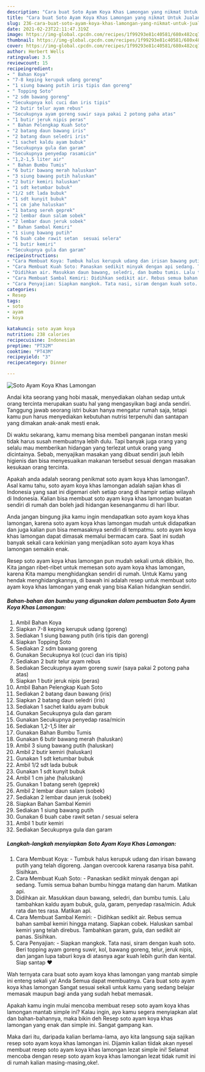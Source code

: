 ```yaml
---
description: "Cara buat Soto Ayam Koya Khas Lamongan yang nikmat Untuk Jualan"
title: "Cara buat Soto Ayam Koya Khas Lamongan yang nikmat Untuk Jualan"
slug: 236-cara-buat-soto-ayam-koya-khas-lamongan-yang-nikmat-untuk-jualan
date: 2021-02-23T22:11:47.319Z
image: https://img-global.cpcdn.com/recipes/1f99293e81c40581/680x482cq70/soto-ayam-koya-khas-lamongan-foto-resep-utama.jpg
thumbnail: https://img-global.cpcdn.com/recipes/1f99293e81c40581/680x482cq70/soto-ayam-koya-khas-lamongan-foto-resep-utama.jpg
cover: https://img-global.cpcdn.com/recipes/1f99293e81c40581/680x482cq70/soto-ayam-koya-khas-lamongan-foto-resep-utama.jpg
author: Herbert Wells
ratingvalue: 3.5
reviewcount: 15
recipeingredient:
- " Bahan Koya"
- "7-8 keping kerupuk udang goreng"
- "1 siung bawang putih iris tipis dan goreng"
- " Topping Soto"
- "2 sdm bawang goreng"
- "Secukupnya kol cuci dan iris tipis"
- "2 butir telur ayam rebus"
- "Secukupnya ayam goreng suwir saya pakai 2 potong paha atas"
- "1 butir jeruk nipis peras"
- " Bahan Pelengkap Kuah Soto"
- "2 batang daun bawang iris"
- "2 batang daun seledri iris"
- "1 sachet kaldu ayam bubuk"
- "Secukupnya gula dan garam"
- "Secukupnya penyedap rasamicin"
- "1,2-1,5 liter air"
- " Bahan Bumbu Tumis"
- "6 butir bawang merah haluskan"
- "3 siung bawang putih haluskan"
- "2 butir kemiri haluskan"
- "1 sdt ketumbar bubuk"
- "1/2 sdt lada bubuk"
- "1 sdt kunyit bubuk"
- "1 cm jahe haluskan"
- "1 batang sereh geprek"
- "2 lembar daun salam sobek"
- "2 lembar daun jeruk sobek"
- " Bahan Sambal Kemiri"
- "1 siung bawang putih"
- "6 buah cabe rawit setan  sesuai selera"
- "1 butir kemiri"
- "Secukupnya gula dan garam"
recipeinstructions:
- "Cara Membuat Koya: Tumbuk halus kerupuk udang dan irisan bawang putih yang telah digoreng. Jangan overcook karena rasanya bisa pahit. Sisihkan."
- "Cara Membuat Kuah Soto: Panaskan sedikit minyak dengan api sedang. Tumis semua bahan bumbu hingga matang dan harum. Matikan api."
- "Didihkan air. Masukkan daun bawang, seledri, dan bumbu tumis. Lalu tambahkan kaldu ayam bubuk, gula, garam, penyedap rasa/micin. Aduk rata dan tes rasa. Matikan api."
- "Cara Membuat Sambal Kemiri: Didihkan sedikit air. Rebus semua bahan sambal kemiri hingga matang. Siapkan cobek. Haluskan sambal kemiri yang telah direbus. Tambahkan garam, gula, dan sedikit air panas. Sisihkan."
- "Cara Penyajian: Siapkan mangkok. Tata nasi, siram dengan kuah soto. Beri topping ayam goreng suwir, kol, bawang goreng, telur, jeruk nipis, dan jangan lupa taburi koya di atasnya agar kuah lebih gurih dan kental. Siap santap ❤"
categories:
- Resep
tags:
- soto
- ayam
- koya

katakunci: soto ayam koya 
nutrition: 238 calories
recipecuisine: Indonesian
preptime: "PT32M"
cooktime: "PT43M"
recipeyield: "3"
recipecategory: Dinner

---
```



![Soto Ayam Koya Khas Lamongan](https://img-global.cpcdn.com/recipes/1f99293e81c40581/680x482cq70/soto-ayam-koya-khas-lamongan-foto-resep-utama.jpg)

Andai kita seorang yang hobi masak, menyediakan olahan sedap untuk orang tercinta merupakan suatu hal yang mengasyikan bagi anda sendiri. Tanggung jawab seorang istri bukan hanya mengatur rumah saja, tetapi kamu pun harus menyediakan kebutuhan nutrisi terpenuhi dan santapan yang dimakan anak-anak mesti enak.

Di waktu  sekarang, kamu memang bisa membeli panganan instan meski tidak harus susah membuatnya lebih dulu. Tapi banyak juga orang yang selalu mau memberikan hidangan yang terlezat untuk orang yang dicintainya. Sebab, menyajikan masakan yang dibuat sendiri jauh lebih higienis dan bisa menyesuaikan makanan tersebut sesuai dengan masakan kesukaan orang tercinta. 



Apakah anda adalah seorang penikmat soto ayam koya khas lamongan?. Asal kamu tahu, soto ayam koya khas lamongan adalah sajian khas di Indonesia yang saat ini digemari oleh setiap orang di hampir setiap wilayah di Indonesia. Kalian bisa membuat soto ayam koya khas lamongan buatan sendiri di rumah dan boleh jadi hidangan kesenanganmu di hari libur.

Anda jangan bingung jika kamu ingin mendapatkan soto ayam koya khas lamongan, karena soto ayam koya khas lamongan mudah untuk didapatkan dan juga kalian pun bisa memasaknya sendiri di tempatmu. soto ayam koya khas lamongan dapat dimasak memalui bermacam cara. Saat ini sudah banyak sekali cara kekinian yang menjadikan soto ayam koya khas lamongan semakin enak.

Resep soto ayam koya khas lamongan pun mudah sekali untuk dibikin, lho. Kita jangan ribet-ribet untuk memesan soto ayam koya khas lamongan, karena Kita mampu menghidangkan sendiri di rumah. Untuk Kamu yang hendak menghidangkannya, di bawah ini adalah resep untuk membuat soto ayam koya khas lamongan yang enak yang bisa Kalian hidangkan sendiri.

<!--inarticleads1-->

##### Bahan-bahan dan bumbu yang digunakan dalam pembuatan Soto Ayam Koya Khas Lamongan:

1. Ambil  Bahan Koya
1. Siapkan 7-8 keping kerupuk udang (goreng)
1. Sediakan 1 siung bawang putih (iris tipis dan goreng)
1. Siapkan  Topping Soto
1. Sediakan 2 sdm bawang goreng
1. Gunakan Secukupnya kol (cuci dan iris tipis)
1. Sediakan 2 butir telur ayam rebus
1. Sediakan Secukupnya ayam goreng suwir (saya pakai 2 potong paha atas)
1. Siapkan 1 butir jeruk nipis (peras)
1. Ambil  Bahan Pelengkap Kuah Soto
1. Sediakan 2 batang daun bawang (iris)
1. Siapkan 2 batang daun seledri (iris)
1. Sediakan 1 sachet kaldu ayam bubuk
1. Gunakan Secukupnya gula dan garam
1. Gunakan Secukupnya penyedap rasa/micin
1. Sediakan 1,2-1,5 liter air
1. Gunakan  Bahan Bumbu Tumis
1. Gunakan 6 butir bawang merah (haluskan)
1. Ambil 3 siung bawang putih (haluskan)
1. Ambil 2 butir kemiri (haluskan)
1. Gunakan 1 sdt ketumbar bubuk
1. Ambil 1/2 sdt lada bubuk
1. Gunakan 1 sdt kunyit bubuk
1. Ambil 1 cm jahe (haluskan)
1. Gunakan 1 batang sereh (geprek)
1. Ambil 2 lembar daun salam (sobek)
1. Sediakan 2 lembar daun jeruk (sobek)
1. Siapkan  Bahan Sambal Kemiri
1. Sediakan 1 siung bawang putih
1. Gunakan 6 buah cabe rawit setan / sesuai selera
1. Ambil 1 butir kemiri
1. Sediakan Secukupnya gula dan garam




<!--inarticleads2-->

##### Langkah-langkah menyiapkan Soto Ayam Koya Khas Lamongan:

1. Cara Membuat Koya: - Tumbuk halus kerupuk udang dan irisan bawang putih yang telah digoreng. Jangan overcook karena rasanya bisa pahit. Sisihkan.
1. Cara Membuat Kuah Soto: - Panaskan sedikit minyak dengan api sedang. Tumis semua bahan bumbu hingga matang dan harum. Matikan api.
1. Didihkan air. Masukkan daun bawang, seledri, dan bumbu tumis. Lalu tambahkan kaldu ayam bubuk, gula, garam, penyedap rasa/micin. Aduk rata dan tes rasa. Matikan api.
1. Cara Membuat Sambal Kemiri: - Didihkan sedikit air. Rebus semua bahan sambal kemiri hingga matang. Siapkan cobek. Haluskan sambal kemiri yang telah direbus. Tambahkan garam, gula, dan sedikit air panas. Sisihkan.
1. Cara Penyajian: - Siapkan mangkok. Tata nasi, siram dengan kuah soto. Beri topping ayam goreng suwir, kol, bawang goreng, telur, jeruk nipis, dan jangan lupa taburi koya di atasnya agar kuah lebih gurih dan kental. Siap santap ❤




Wah ternyata cara buat soto ayam koya khas lamongan yang mantab simple ini enteng sekali ya! Anda Semua dapat membuatnya. Cara buat soto ayam koya khas lamongan Sangat sesuai sekali untuk kamu yang sedang belajar memasak maupun bagi anda yang sudah hebat memasak.

Apakah kamu ingin mulai mencoba membuat resep soto ayam koya khas lamongan mantab simple ini? Kalau ingin, ayo kamu segera menyiapkan alat dan bahan-bahannya, maka bikin deh Resep soto ayam koya khas lamongan yang enak dan simple ini. Sangat gampang kan. 

Maka dari itu, daripada kalian berlama-lama, ayo kita langsung saja sajikan resep soto ayam koya khas lamongan ini. Dijamin kalian tiidak akan nyesel membuat resep soto ayam koya khas lamongan lezat simple ini! Selamat mencoba dengan resep soto ayam koya khas lamongan lezat tidak rumit ini di rumah kalian masing-masing,oke!.

